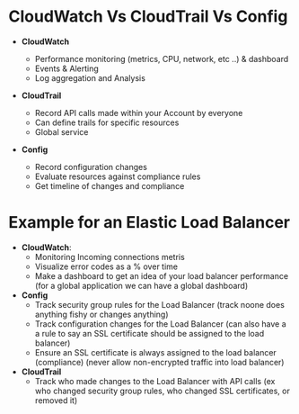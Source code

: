 # CloudWatch Vs CloudTrail Vs Config

- **CloudWatch**
    - Performance monitoring (metrics, CPU, network, etc ..) & dashboard
    - Events & Alerting
    - Log aggregation and Analysis
    
- **CloudTrail**
    - Record API calls made within your Account by everyone
    - Can define trails for specific resources
    - Global service

- **Config**
    - Record configuration changes
    - Evaluate resources against compliance rules
    - Get timeline of changes and compliance

# Example for an Elastic Load Balancer
    
  - **CloudWatch**:
    - Monitoring Incoming connections metris
    - Visualize error codes as a % over time
    - Make a dashboard to get an idea of your load balancer performance (for a global application we can have a global dashboard)
  - **Config**
    - Track security group rules for the Load Balancer (track noone does anything fishy or changes anything)
    - Track configuration changes for the Load Balancer (can also have a a rule to say an SSL certificate should be assigned to the load balancer)
    - Ensure an SSL certificate is always assigned to the load balancer (compliance) (never allow non-encrypted traffic into load balancer)
  - **CloudTrail**
    - Track who made changes to the Load Balancer with API calls (ex who changed security group rules, who changed SSL certificates, or removed it)